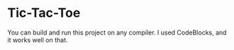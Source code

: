# Tic-Tac-Toe
You can build and run this project on any compiler. I used CodeBlocks, and it works well on that.
